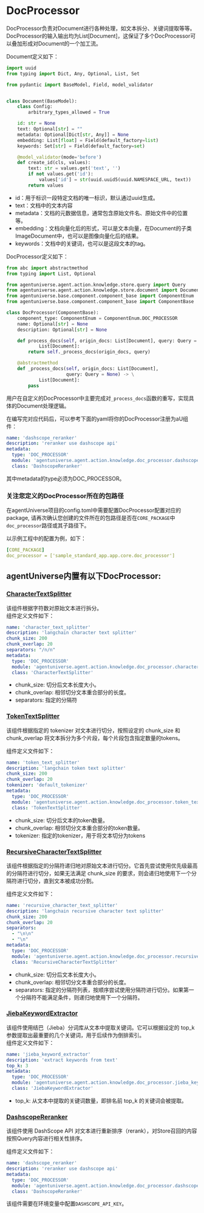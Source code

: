 # DocProcessor

DocProcessor负责对Document进行各种处理，如文本拆分、关键词提取等等。DocProcessor的输入输出均为List[Document]，这保证了多个DocProcessor可以叠加形成对Document的一个加工流。

Document定义如下：
```python
import uuid
from typing import Dict, Any, Optional, List, Set

from pydantic import BaseModel, Field, model_validator


class Document(BaseModel):
    class Config:
        arbitrary_types_allowed = True

    id: str = None
    text: Optional[str] = ""
    metadata: Optional[Dict[str, Any]] = None
    embedding: List[float] = Field(default_factory=list)
    keywords: Set[str] = Field(default_factory=set)

    @model_validator(mode='before')
    def create_id(cls, values):
        text: str = values.get('text', '')
        if not values.get('id'):
            values['id'] = str(uuid.uuid5(uuid.NAMESPACE_URL, text))
        return values
```
- id：用于标识一段特定文档的唯一标识，默认通过uuid生成。
- text：文档中的文本内容
- metadata：文档的元数据信息，通常包含原始文件名、原始文件中的位置等。
- embedding：文档向量化后的形式，可以是文本向量，在Document的子类ImageDocument中，也可以是图像向量化后的结果。
- keywords：文档中的关键词，也可以是这段文本的tag。

DocProcessor定义如下：
```python
from abc import abstractmethod
from typing import List, Optional

from agentuniverse.agent.action.knowledge.store.query import Query
from agentuniverse.agent.action.knowledge.store.document import Document
from agentuniverse.base.component.component_base import ComponentEnum
from agentuniverse.base.component.component_base import ComponentBase

class DocProcessor(ComponentBase):
    component_type: ComponentEnum = ComponentEnum.DOC_PROCESSOR
    name: Optional[str] = None
    description: Optional[str] = None

    def process_docs(self, origin_docs: List[Document], query: Query = None) -> \
            List[Document]:
        return self._process_docs(origin_docs, query)

    @abstractmethod
    def _process_docs(self, origin_docs: List[Document],
                      query: Query = None) -> \
            List[Document]:
        pass
```
用户在自定义的DocProcessor中主要完成对`_process_docs`函数的重写，实现具体的Document处理逻辑。

在编写完对应代码后，可以参考下面的yaml将你的DocProcessor注册为aU组件：
```yaml
name: 'dashscope_reranker'
description: 'reranker use dashscope api'
metadata:
  type: 'DOC_PROCESSOR'
  module: 'agentuniverse.agent.action.knowledge.doc_processor.dashscope_reranker'
  class: 'DashscopeReranker'
```
其中metadata的type必须为DOC_PROCESSOR。

### 关注您定义的DocProcessor所在的包路径
在agentUniverse项目的config.toml中需要配置DocProcessor配置对应的package, 请再次确认您创建的文件所在的包路径是否在`CORE_PACKAGE`中`doc_processor`路径或其子路径下。

以示例工程中的配置为例，如下：
```yaml
[CORE_PACKAGE]
doc_processor = ['sample_standard_app.app.core.doc_processor']
```


## agentUniverse内置有以下DocProcessor:
### [CharacterTextSplitter](../../../agentuniverse/agent/action/knowledge/doc_processor/character_text_splitter.yaml)
该组件根据字符数对原始文本进行拆分。  
组件定义文件如下：
```yaml
name: 'character_text_splitter'
description: 'langchain character text splitter'
chunk_size: 200
chunk_overlap: 20
separators: "/n/n"
metadata:
  type: 'DOC_PROCESSOR'
  module: 'agentuniverse.agent.action.knowledge.doc_processor.character_text_splitter'
  class: 'CharacterTextSplitter'
```
- chunk_size: 切分后文本长度大小。
- chunk_overlap: 相邻切分文本重合部分的长度。
- separators: 指定的分隔符

### [TokenTextSplitter](../../../agentuniverse/agent/action/knowledge/doc_processor/character_text_splitter.yaml)
该组件根据指定的 tokenizer 对文本进行切分，按照设定的 chunk_size 和 chunk_overlap 将文本拆分为多个片段，每个片段包含指定数量的tokens。

组件定义文件如下：

```yaml
name: 'token_text_splitter'
description: 'langchain token text splitter'
chunk_size: 200
chunk_overlap: 20
tokenizer: 'default_tokenizer'
metadata:
  type: 'DOC_PROCESSOR'
  module: 'agentuniverse.agent.action.knowledge.doc_processor.token_text_splitter'
  class: 'TokenTextSplitter'
```
- chunk_size: 切分后文本的token数量。
- chunk_overlap: 相邻切分文本重合部分的token数量。
- tokenizer: 指定的tokenizer，用于将文本切分为tokens

### [RecursiveCharacterTextSplitter](../../../agentuniverse/agent/action/knowledge/doc_processor/recursive_character_text_splitter.yaml)

该组件根据指定的分隔符递归地对原始文本进行切分。它首先尝试使用优先级最高的分隔符进行切分，如果无法满足 chunk_size 的要求，则会递归地使用下一个分隔符进行切分，直到文本被成功分割。

组件定义文件如下：
```yaml
name: 'recursive_character_text_splitter'
description: 'langchain recursive character text splitter'
chunk_size: 200
chunk_overlap: 20
separators:
  - "\n\n"
  - "\n"
metadata:
  type: 'DOC_PROCESSOR'
  module: 'agentuniverse.agent.action.knowledge.doc_processor.recursive_character_text_splitter'
  class: 'RecursiveCharacterTextSplitter'
```
- chunk_size: 切分后文本长度大小。
- chunk_overlap: 相邻切分文本重合部分的长度。
- separators: 指定的分隔符列表，按顺序尝试使用分隔符进行切分。如果第一个分隔符不能满足条件，则递归地使用下一个分隔符。

### [JiebaKeywordExtractor](../../../agentuniverse/agent/action/knowledge/doc_processor/jieba_keyword_extractor.yaml)
该组件使用结巴（Jieba）分词库从文本中提取关键词。它可以根据设定的 top_k 参数提取出最重要的几个关键词，用于后续作为倒排索引。  
组件定义文件如下：
```yaml
name: 'jieba_keyword_extractor'
description: 'extract keywords from text'
top_k: 3
metadata:
  type: 'DOC_PROCESSOR'
  module: 'agentuniverse.agent.action.knowledge.doc_processor.jieba_keyword_extractor'
  class: 'JiebaKeywordExtractor'
```
- top_k: 从文本中提取的关键词数量，即排名前 top_k 的关键词会被提取。

### [DashscopeReranker](../../../agentuniverse/agent/action/knowledge/doc_processor/dashscope_reranker.yaml)

该组件使用 DashScope API 对文本进行重新排序（rerank），对Store召回的内容按照Query内容进行相关性排序。

组件定义文件如下：
```yaml
name: 'dashscope_reranker'
description: 'reranker use dashscope api'
metadata:
  type: 'DOC_PROCESSOR'
  module: 'agentuniverse.agent.action.knowledge.doc_processor.dashscope_reranker'
  class: 'DashscopeReranker'
```
该组件需要在环境变量中配置`DASHSCOPE_API_KEY`。